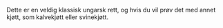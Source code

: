 Dette er en veldig klassisk ungarsk rett, og hvis du vil prøv det med annet kjøtt, som kalvekjøtt eller svinekjøtt.